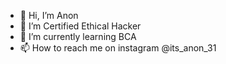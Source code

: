 - 👋 Hi, I’m Anon
- 👀 I’m Certified Ethical Hacker
- 🌱 I’m currently learning BCA
- 📫 How to reach me on instagram @its_anon_31

<!---
Anon3172/Anon3172 is a ✨ special ✨ repository because its `README.md` (this file) appears on your GitHub profile.
You can click the Preview link to take a look at your changes.
--->
